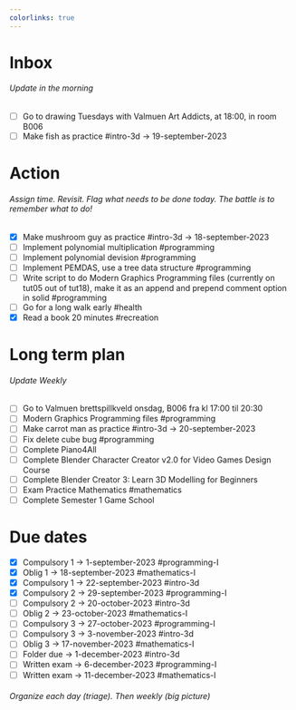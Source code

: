 ```yaml
---
colorlinks: true
---
```


# Inbox
###### Update in the morning

* [ ] Go to drawing Tuesdays with Valmuen Art Addicts, at 18:00, in room B006
* [ ] Make fish as practice #intro-3d -> 19-september-2023

# Action
###### Assign time. Revisit. Flag what needs to be done today. The battle is to remember what to do!

* [x] Make mushroom guy as practice #intro-3d -> 18-september-2023
* [ ] Implement polynomial multiplication #programming
* [ ] Implement polynomial devision #programming
* [ ] Implement PEMDAS, use a tree data structure #programming
* [ ] Write script to do Modern Graphics Programming files (currently on tut05 out of tut18), make it as an append and prepend comment option in solid #programming
* [ ] Go for a long walk early #health
* [x] Read a book 20 minutes #recreation

# Long term plan
###### Update Weekly

* [ ] Go to Valmuen brettspillkveld onsdag, B006 fra kl 17:00 til 20:30
* [ ] Modern Graphics Programming files #programming
* [ ] Make carrot man as practice #intro-3d -> 20-september-2023
* [ ] Fix delete cube bug #programming
* [ ] Complete Piano4All
* [ ] Complete Blender Character Creator v2.0 for Video Games Design Course
* [ ] Complete Blender Creator 3: Learn 3D Modelling for Beginners
* [ ] Exam Practice Mathematics #mathematics
* [ ] Complete Semester 1 Game School

# Due dates

* [x] Compulsory 1 -> 1-september-2023  #programming-I 
* [x] Oblig 1      -> 18-september-2023 #mathematics-I
* [x] Compulsory 1 -> 22-september-2023 #intro-3d
* [x] Compulsory 2 -> 29-september-2023 #programming-I
* [ ] Compulsory 2 -> 20-october-2023   #intro-3d
* [ ] Oblig 2      -> 23-october-2023   #mathematics-I
* [ ] Compulsory 3 -> 27-october-2023   #programming-I
* [ ] Compulsory 3 -> 3-november-2023   #intro-3d
* [ ] Oblig 3      -> 17-november-2023  #mathematics-I
* [ ] Folder due   -> 1-december-2023   #intro-3d
* [ ] Written exam -> 6-december-2023   #programming-I
* [ ] Written exam -> 11-december-2023  #mathematics-I

###### Organize each day (triage). Then weekly (big picture)

